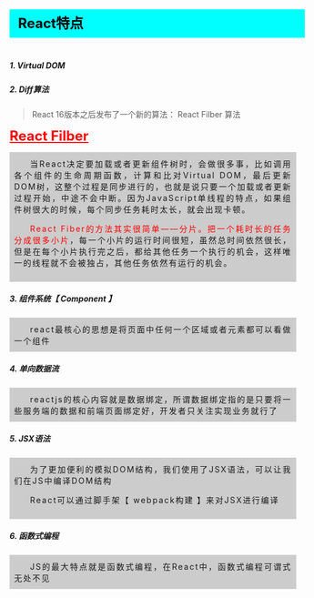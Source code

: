 <div
    style = "
        width: 100%;
        height: 50px;
        background: #00FFFF;
        color: black;
        line-height: 50px;
        padding-left: 15px;
        font-size: 24px;
        font-weight: bold;
        margin-bottom: 40px;
    "
> 
    React特点
</div>

##### 1. Virtual DOM
##### 2. Diff算法 
> React 16版本之后发布了一个新的算法： React Filber 算法

<font color = "red" style = "text-decoration: underline;font-weight: bold;font-size: 24px;"> React Filber </font>

<div
    style = "background: #ccc;text-align: justify;padding: 10px 8px;letter-spacing: 2px;text-indent: 2em;"
>
当React决定要加载或者更新组件树时，会做很多事，比如调用各个组件的生命周期函数，计算和比对Virtual DOM，最后更新DOM树，这整个过程是同步进行的，也就是说只要一个加载或者更新过程开始，中途不会中断。因为JavaScript单线程的特点，如果组件树很大的时候，每个同步任务耗时太长，就会出现卡顿。

<p>
<font color = "red">React Fiber的方法其实很简单——分片。把一个耗时长的任务分成很多小片</font>，每一个小片的运行时间很短，虽然总时间依然很长，但是在每个小片执行完之后，都给其他任务一个执行的机会，这样唯一的线程就不会被独占，其他任务依然有运行的机会。
</p>

</div>

##### 3. 组件系统【 Component 】
<div
    style = "background: #ccc;text-align: justify;padding: 10px 8px;letter-spacing: 2px;text-indent: 2em;"
>
react最核心的思想是将页面中任何一个区域或者元素都可以看做一个组件
</div>

##### 4. 单向数据流 
<div
    style = "background: #ccc;text-align: justify;padding: 10px 8px;letter-spacing: 2px;text-indent: 2em;"
>
reactjs的核心内容就是数据绑定，所谓数据绑定指的是只要将一些服务端的数据和前端页面绑定好，开发者只关注实现业务就行了
</div>

##### 5. JSX语法
<div
    style = "background: #ccc;text-align: justify;padding: 10px 8px;letter-spacing: 2px;text-indent: 2em;"
>
    为了更加便利的模拟DOM结构，我们使用了JSX语法，可以让我们在JS中编译DOM结构
    <p> React可以通过脚手架【 webpack构建 】来对JSX进行编译 </p>
</div>

##### 6. 函数式编程
<div
    style = "background: #ccc;text-align: justify;padding: 10px 8px;letter-spacing: 2px;text-indent: 2em;"
>
    JS的最大特点就是函数式编程，在React中，函数式编程可谓式无处不见
</div>
